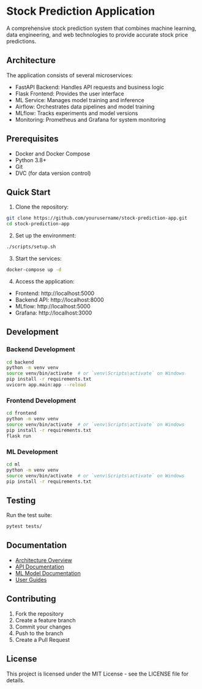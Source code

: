 # Stock Prediction Application

A comprehensive stock prediction system that combines machine learning, data engineering, and web technologies to provide accurate stock price predictions.

## Architecture

The application consists of several microservices:
- FastAPI Backend: Handles API requests and business logic
- Flask Frontend: Provides the user interface
- ML Service: Manages model training and inference
- Airflow: Orchestrates data pipelines and model training
- MLflow: Tracks experiments and model versions
- Monitoring: Prometheus and Grafana for system monitoring

## Prerequisites

- Docker and Docker Compose
- Python 3.8+
- Git
- DVC (for data version control)

## Quick Start

1. Clone the repository:
```bash
git clone https://github.com/yourusername/stock-prediction-app.git
cd stock-prediction-app
```

2. Set up the environment:
```bash
./scripts/setup.sh
```

3. Start the services:
```bash
docker-compose up -d
```

4. Access the application:
- Frontend: http://localhost:5000
- Backend API: http://localhost:8000
- MLflow: http://localhost:5000
- Grafana: http://localhost:3000

## Development

### Backend Development
```bash
cd backend
python -m venv venv
source venv/bin/activate  # or `venv\Scripts\activate` on Windows
pip install -r requirements.txt
uvicorn app.main:app --reload
```

### Frontend Development
```bash
cd frontend
python -m venv venv
source venv/bin/activate  # or `venv\Scripts\activate` on Windows
pip install -r requirements.txt
flask run
```

### ML Development
```bash
cd ml
python -m venv venv
source venv/bin/activate  # or `venv\Scripts\activate` on Windows
pip install -r requirements.txt
```

## Testing

Run the test suite:
```bash
pytest tests/
```

## Documentation

- [Architecture Overview](docs/architecture/README.md)
- [API Documentation](docs/api/README.md)
- [ML Model Documentation](docs/ml/README.md)
- [User Guides](docs/user_guides/README.md)

## Contributing

1. Fork the repository
2. Create a feature branch
3. Commit your changes
4. Push to the branch
5. Create a Pull Request

## License

This project is licensed under the MIT License - see the LICENSE file for details. 